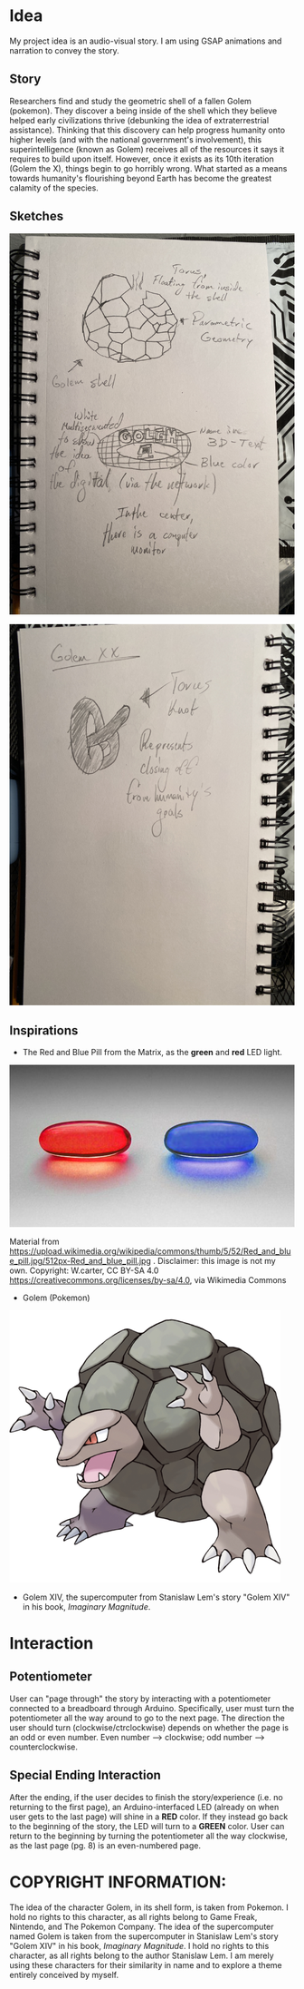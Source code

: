 <h1>Idea</h1>
My project idea is an audio-visual story. I am using GSAP animations and narration to convey the story.

<h2>Story</h2>
Researchers find and study the geometric shell of a fallen Golem (pokemon). They discover a being inside of the shell which they believe helped early civilizations thrive (debunking the idea of extraterrestrial assistance). Thinking that this discovery can help progress humanity onto higher levels (and with the national government's involvement), this superintelligence (known as Golem) receives all of the resources it says it requires to build upon itself. However, once it exists as its 10th iteration (Golem the X), things begin to go horribly wrong. What started as a means towards humanity's flourishing beyond Earth has become the greatest calamity of the species.

<h2>Sketches</h2>

![Golem Shell and Golem supercomputer (when first discovered)](./assets/IMG_1430.JPG)

![Golem XX](./assets/IMG_1431.JPG)

<h2>Inspirations</h2>

* The Red and Blue Pill from the Matrix, as the **green** and **red** LED light.

![Red and Blue Pill](./assets/512px-Red_and_blue_pill.jpg)

Material from https://upload.wikimedia.org/wikipedia/commons/thumb/5/52/Red_and_blue_pill.jpg/512px-Red_and_blue_pill.jpg . Disclaimer: this image is not my own. Copyright: W.carter, CC BY-SA 4.0 <https://creativecommons.org/licenses/by-sa/4.0>, via Wikimedia Commons

* Golem (Pokemon)

![Golem, the Megaton Pokemon](./assets/480px-076Golem.png)

* Golem XIV, the supercomputer from Stanislaw Lem's story "Golem XIV" in his book, *Imaginary Magnitude*.

<h1>Interaction</h1>
<!-- <h2>Implementations</h2> -->
<!-- * A [rotary encoder](https://www.adafruit.com/product/377) instead of a potentiometer (where the Arduino counts # of clicks encoder has been turned) -->

<h2>Potentiometer</h2>
User can "page through" the story by interacting with a potentiometer connected to a breadboard through Arduino. Specifically, user must turn the potentiometer all the way around to go to the next page. The direction the user should turn (clockwise/ctrclockwise) depends on whether the page is an odd or even number. Even number --> clockwise; odd number --> counterclockwise.

<h2>Special Ending Interaction</h2>

After the ending, if the user decides to finish the story/experience (i.e. no returning to the first page), an Arduino-interfaced LED (already on when user gets to the last page) will shine in a **RED** color.
If they instead go back to the beginning of the story, the LED will turn to a **GREEN** color. User can return to the beginning by turning the potentiometer all the way clockwise, as the last page (pg. 8) is an even-numbered page.
<!--  -->
<!-- What if going back to the beginning gives a new ending? (Earth, shellfied, develops a crack) -->

<h1>COPYRIGHT INFORMATION:</h1>

The idea of the character Golem, in its shell form, is taken from Pokemon. I hold no rights to this character, as all rights belong to Game Freak, Nintendo, and The Pokemon Company. The idea of the supercomputer named Golem is taken from the supercomputer in Stanislaw Lem's story "Golem XIV" in his book, *Imaginary Magnitude*. I hold no rights to this character, as all rights belong to the author Stanislaw Lem. I am merely using these characters for their similarity in name and to explore a theme entirely conceived by myself.
